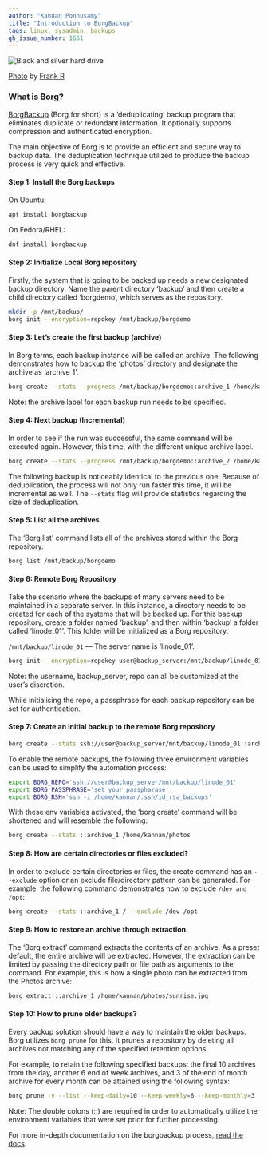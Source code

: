 ```yaml
---
author: "Kannan Ponnusamy"
title: "Introduction to BorgBackup"
tags: linux, sysadmin, backups
gh_issue_number: 1661
---
```


![Black and silver hard drive](/blog/2020/09/10/introduction-to-borg-backup/image-1.jpg)

[Photo](https://unsplash.com/photos/ShHkXuZdpTw) by [Frank R](https://unsplash.com/@frank041985)

### What is Borg?

[BorgBackup](https://www.borgbackup.org/) (Borg for short) is a ‘deduplicating’ backup program that eliminates duplicate or redundant information. It optionally supports compression and authenticated encryption.

The main objective of Borg is to provide an efficient and secure way to backup data. The deduplication technique utilized to produce the backup process is very quick and effective.

#### Step 1: Install the Borg backups

On Ubuntu:

```bash
apt install borgbackup
```

On Fedora/RHEL:

```bash
dnf install borgbackup
```

#### Step 2: Initialize Local Borg repository

Firstly, the system that is going to be backed up needs a new designated backup directory. Name the parent directory ‘backup’ and then create a child directory called ‘borgdemo’, which serves as the repository.

```bash
mkdir -p /mnt/backup/
borg init --encryption=repokey /mnt/backup/borgdemo
```

#### Step 3: Let’s create the first backup (archive)

In Borg terms, each backup instance will be called an archive. The following demonstrates how to backup the ‘photos’ directory and designate the archive as ‘archive_1’.

```bash
borg create --stats --progress /mnt/backup/borgdemo::archive_1 /home/kannan/photos
```

Note: the archive label for each backup run needs to be specified.

#### Step 4: Next backup (Incremental)

In order to see if the run was successful, the same command will be executed again. However, this time, with the different unique archive label.

```bash
borg create --stats --progress /mnt/backup/borgdemo::archive_2 /home/kannan/photos
```

The following backup is noticeably identical to the previous one. Because of deduplication, the process will not only run faster this time, it will be incremental as well. The `--stats` flag will provide statistics regarding the size of deduplication.

#### Step 5: List all the archives

The ‘Borg list’ command lists all of the archives stored within the Borg repository.

```bash
borg list /mnt/backup/borgdemo
```

#### Step 6: Remote Borg Repository

Take the scenario where the backups of many servers need to be maintained in a separate server. In this instance, a directory needs to be created for each of the systems that will be backed up. For this backup repository, create a folder named ‘backup’, and then within ‘backup’ a folder called ‘linode_01’. This folder will be initialized as a Borg repository.

`/mnt/backup/linode_01` — The server name is ‘linode_01’.

```bash
borg init --encryption=repokey user@backup_server:/mnt/backup/linode_01
```

Note: the username, backup_server, repo can all be customized at the user’s discretion.

While initialising the repo, a passphrase for each backup repository can be set for authentication.

#### Step 7: Create an initial backup to the remote Borg repository


```bash
borg create --stats ssh://user@backup_server/mnt/backup/linode_01::archive_1 /home/kannan/photos
```

To enable the remote backups, the following three environment variables can be used to simplify the automation process:

```bash
export BORG_REPO='ssh://user@backup_server/mnt/backup/linode_01'
export BORG_PASSPHRASE='set_your_passpharase'
export BORG_RSH='ssh -i /home/kannan/.ssh/id_rsa_backups'
```

With these env variables activated, the ‘borg create’ command will be shortened and will resemble the following:

```bash
borg create --stats ::archive_1 /home/kannan/photos
```

#### Step 8: How are certain directories or files excluded? 

In order to exclude certain directories or files, the create command has an `--exclude` option or an exclude file/directory pattern can be generated. For example, the following command demonstrates how to exclude `/dev and /opt`:

```bash
borg create --stats ::archive_1 / --exclude /dev /opt
```

#### Step 9: How to restore an archive through extraction.

The ‘Borg extract’ command extracts the contents of an archive. As a preset default, the entire archive will be extracted. However, the extraction can be limited by passing the directory path or file path as arguments to the command. For example, this is how a single photo can be extracted from the Photos archive:

```bash
borg extract ::archive_1 /home/kannan/photos/sunrise.jpg
```

#### Step 10: How to prune older backups?

Every backup solution should have a way to maintain the older backups. Borg utilizes `borg prune` for this. It prunes a repository by deleting all archives not matching any of the specified retention options.

For example, to retain the following specified backups: the final 10 archives from the day, another 6 end of week archives, and 3 of the end of month archive for every month can be attained using the following syntax:

```bash
borg prune -v --list --keep-daily=10 --keep-weekly=6 --keep-monthly=3 ::
```

Note: The double colons (::) are required in order to automatically utilize the environment variables that were set prior for further processing.

For more in-depth documentation on the borgbackup process, [read the docs](https://borgbackup.readthedocs.io/en/stable/quickstart.html).
